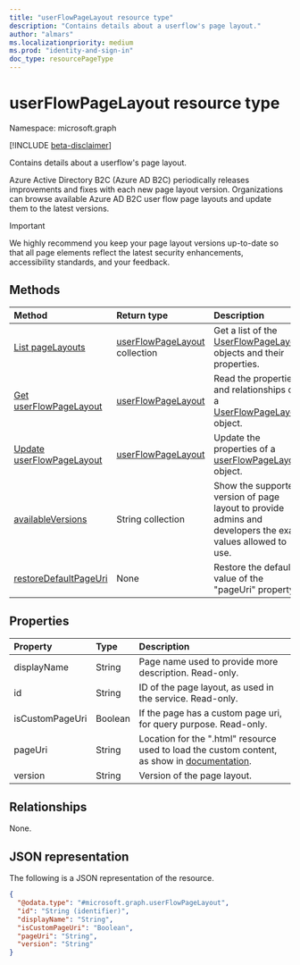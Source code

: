 ```yaml
---
title: "userFlowPageLayout resource type"
description: "Contains details about a userflow's page layout."
author: "almars"
ms.localizationpriority: medium
ms.prod: "identity-and-sign-in"
doc_type: resourcePageType
---
```


# userFlowPageLayout resource type

Namespace: microsoft.graph

[!INCLUDE [beta-disclaimer](../../includes/beta-disclaimer.md)]

Contains details about a userflow's page layout.

Azure Active Directory B2C (Azure AD B2C) periodically releases improvements and fixes with each new page layout version. Organizations can browse available Azure AD B2C user flow page layouts and update them to the latest versions.

> [!IMPORTANT]
> We highly recommend you keep your page layout versions up-to-date so that all page elements reflect the latest security enhancements, accessibility standards, and your feedback.

## Methods
|Method|Return type|Description|
|:---|:---|:---|
|[List pageLayouts](../api/b2cidentityuserflow-list-pagelayouts.md)|[userFlowPageLayout](../resources/userflowpagelayout.md) collection|Get a list of the [UserFlowPageLayout](../resources/userflowpagelayout.md) objects and their properties.|
|[Get userFlowPageLayout](../api/b2cidentityuserflow-get-pagelayouts.md)|[userFlowPageLayout](../resources/b2cidentityuserflow-userflowpagelayout.md)|Read the properties and relationships of a [UserFlowPageLayout](../resources/userflowpagelayout.md) object.|
|[Update userFlowPageLayout](../api/b2cidentityuserflow-update-pagelayouts)|[userFlowPageLayout](../resources/userflowpagelayout.md)|Update the properties of a [userFlowPageLayout](../resources/userflowpagelayout.md) object.|
|[availableVersions](../api/b2cidentityuserflow-pagelayout-availableversions.md)|String collection|Show the supported version of page layout to provide admins and developers the exact values allowed to use.|
|[restoreDefaultPageUri](../api/b2cidentityuserflow-pagelayout-restoredefaultpageuri.md)|None|Restore the default value of the "pageUri" property.|

## Properties
|Property|Type|Description|
|:---|:---|:---|
|displayName|String|Page name used to provide more description. Read-only.|
|id|String|ID of the page layout, as used in the service. Read-only.|
|isCustomPageUri|Boolean|If the page has a custom page uri, for query purpose. Read-only.|
|pageUri|String|Location for the ".html" resource used to load the custom content, as show in [documentation](https://docs.microsoft.com/azure/active-directory-b2c/customize-ui-with-html?pivots=b2c-user-flow#4-update-the-user-flow).|
|version|String|Version of the page layout.|

## Relationships
None.

## JSON representation
The following is a JSON representation of the resource.
<!-- {
  "blockType": "resource",
  "keyProperty": "id",
  "@odata.type": "microsoft.graph.userFlowPageLayout",
  "openType": false
}
-->
``` json
{
  "@odata.type": "#microsoft.graph.userFlowPageLayout",
  "id": "String (identifier)",
  "displayName": "String",
  "isCustomPageUri": "Boolean",
  "pageUri": "String",
  "version": "String"
}
```

